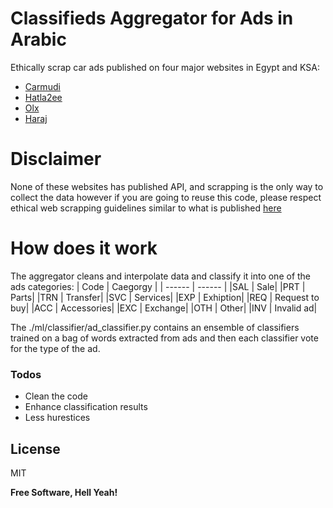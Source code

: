 # Classifieds Aggregator for Ads in Arabic

Ethically scrap car ads published on four major websites in Egypt and KSA:

- [Carmudi](https://carmudi.com.sa)
- [Hatla2ee](https://ksa.hatla2ee.com)
- [Olx](https://olx.sa.com)
- [Haraj](https://haraj.com.sa)

# Disclaimer
None of these websites has published API, and scrapping is the only way to collect the data however if you are going to reuse this code, please respect ethical web scrapping guidelines similar to what is 
published [here](https://www.empiricaldata.org/dataladyblog/a-guide-to-ethical-web-scraping#:~:text=Practice%20Ethical%20Web%20Scraping,how%20to%20do%20it%20right)

# How does it work
The aggregator cleans and interpolate data and classify it into one of the ads categories:
| Code | Caegorgy |
| ------ | ------ |
|SAL | Sale|
|PRT | Parts|
|TRN | Transfer|
|SVC | Services|
|EXP | Exhiption|
|REQ | Request to buy|
|ACC | Accessories|
|EXC | Exchange|
|OTH | Other|
|INV | Invalid ad|

The ./ml/classifier/ad_classifier.py contains an ensemble of classifiers trained on a bag of words extracted from ads and then each classifier vote for the type of the ad.


### Todos
 - Clean the code
 - Enhance classification results
 - Less hurestices

License
----

MIT

**Free Software, Hell Yeah!**

